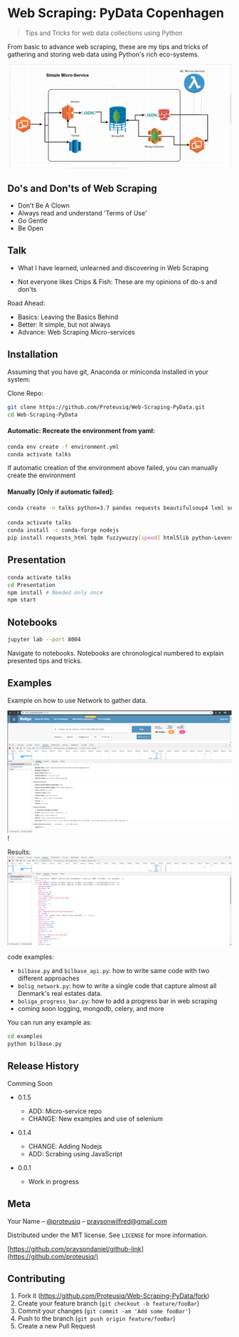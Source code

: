 # Web Scraping: PyData Copenhagen

> Tips and Tricks for web data collections using Python

From basic  to advance web scraping, these are my tips and tricks of gathering and storing web data using Python's rich eco-systems.

![](Presentation/images/micro.png)

## Do's and Don'ts of Web Scraping
- Don't Be A Clown
- Always read and understand 'Terms of Use'
- Go Gentle
- Be Open

## Talk
* What I have learned, unlearned and discovering in Web Scraping

* Not everyone likes Chips & Fish: These are my opinions of do-s and don'ts

Road Ahead:

- Basics: Leaving the Basics Behind
- Better: It simple, but not always
- Advance: Web Scraping Micro-services

## Installation

Assuming that you have git, Anaconda or miniconda installed in your system:

Clone Repo:

```sh
git clone https://github.com/Proteusiq/Web-Scraping-PyData.git
cd Web-Scraping-PyData
```
#### Automatic: Recreate the environment from yaml:

```sh
conda env create -f environment.yml
conda activate talks
```

If automatic creation of the environment above failed, you can manually create the environment

#### Manually [Only if automatic failed]:

```sh
conda create -n talks python=3.7 pandas requests beautifulsoup4 lxml selenium jupyterlab ipython

conda activate talks
conda install -c conda-forge nodejs
pip install requests_html tqdm fuzzywuzzy[speed] html5lib python-Levenshtein
```


## Presentation

```sh
conda activate talks
cd Presentation
npm install # Needed only once
npm start
```


## Notebooks

```sh
jupyter lab --port 8004
```

Navigate to notebooks. Notebooks are chronological numbered to explain
presented tips and tricks.

## Examples

Example on how to use Network to gather data.

![](Presentation/images/network.png)!

Results:
![](Presentation/images/network2.png)

code examples:

- `bilbase.py` and `bilbase_api.py`: how to write same code with two different approaches
- `bolig_network.py`: how to write a single code that capture almost all Denmark's real estates data.
- `boliga_progress_bar.py`: how to add a progress bar in web scraping
- coming soon logging, mongodb, celery, and more

You can run any example as:
```sh
cd examples
python bilbase.py
```

## Release History

Comming Soon
* 0.1.5
    * ADD: Micro-service repo
    * CHANGE: New examples and use of selenium
* 0.1.4
    * CHANGE: Adding Nodejs 
    * ADD: Scrabing using JavaScript
 
* 0.0.1
    * Work in progress

## Meta

Your Name – [@proteusiq](https://twitter.com/proteusiq) – praysonwilfred@gmail.com

Distributed under the MIT license. See ``LICENSE`` for more information.

[https://github.com/praysondaniel/github-link](https://github.com/proteusiq/)

## Contributing

1. Fork it (<https://github.com/Proteusiq/Web-Scraping-PyData/fork>)
2. Create your feature branch (`git checkout -b feature/fooBar`)
3. Commit your changes (`git commit -am 'Add some fooBar'`)
4. Push to the branch (`git push origin feature/fooBar`)
5. Create a new Pull Request
